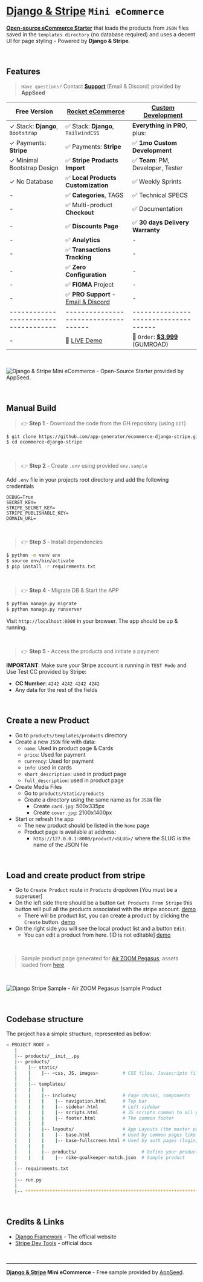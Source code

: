 # [Django & Stripe](https://blog.appseed.us/django-stripe-mini-ecommerce/) `Mini eCommerce`

**[Open-source eCommerce Starter](https://github.com/app-generator/rocket-ecommerce)** that loads the products from `JSON` files saved in the `templates directory` (no database required) and uses a decent UI for page styling - Powered by **Django & Stripe**.

<br />

## Features

> `Have questions?` Contact **[Support](https://appseed.us/support/)** (Email & Discord) provided by **AppSeed**

| Free Version                          | [Rocket eCommerce](https://appseed.us/product/rocket-ecommerce/django/) | [Custom Development](https://appseed.us/custom-development/) |  
| --------------------------------------| --------------------------------------| --------------------------------------|
| ✓ Stack: **Django**, `Bootstrap`      | ✅ Stack: **Django**, `TailwindCSS`              | **Everything in PRO**, plus:         |
| ✓ Payments: **Stripe**                | ✅ Payments: **Stripe**                          | ✅ **1mo Custom Development**       | 
| ✓ Minimal Bootstrap Design            | ✅ **Stripe Products Import**                    | ✅ **Team**: PM, Developer, Tester  |
| ✓ No Database                         | ✅ **Local Products Customization**              | ✅ Weekly Sprints                   |
| -                                     | ✅ **Categories**, TAGS                          | ✅ Technical SPECS                  |
| -                                     | ✅ Multi-product **Checkout**                    | ✅ Documentation                    |
| -                                     | ✅ **Discounts Page**                            | ✅ **30 days Delivery Warranty**    |
| -                                     | ✅ **Analytics**                                 | -                                    |
| -                                     | ✅ **Transactions Tracking**                     |  -                                   |
| -                                     | ✅ **Zero Configuration**                        |  -                                   |
| -                                     | ✅ **FIGMA** Project                             |  -                                   |
| -                                     | ✅ **PRO Support** - [Email & Discord](https://appseed.us/support/) |  -                |
| ------------------------------------  | ------------------------------------              | ------------------------------------|
| -                                     | 🚀 [LIVE Demo](https://rocket-ecommerce.onrender.com/) | 🛒 `Order`: **[$3,999](https://appseed.gumroad.com/l/rocket-package)** (GUMROAD) |  

<br />

![Django & Stripe Mini eCommerce - Open-Source Starter provided by AppSeed.](https://user-images.githubusercontent.com/51070104/196479738-be20d203-df44-47ce-a124-d3ed426ef622.jpg)

<br />

## Manual Build

> 👉 **Step 1** - Download the code from the GH repository (using `GIT`) 

```bash
$ git clone https://github.com/app-generator/ecommerce-django-stripe.git
$ cd ecommerce-django-stripe
```

<br />

> 👉 **Step 2** - Create `.env` using provided `env.sample`

 Add `.env` file in your projects root directory and add the following credentials

```
DEBUG=True
SECRET_KEY=
STRIPE_SECRET_KEY=
STRIPE_PUBLISHABLE_KEY=
DOMAIN_URL=
```

<br />

> 👉 **Step 3** - Install dependencies

```bash
$ python -m venv env
$ source env/bin/activate
$ pip install -r requirements.txt
```

<br /> 

> 👉 **Step 4** - Migrate DB & Start the APP

```bash
$ python manage.py migrate
$ python manage.py runserver
```

Visit `http://localhost:8000` in your browser. The app should be up & running.

<br />

> 👉 **Step 5** - Access the products and initiate a payment

**IMPORTANT**: Make sure your Stripe account is running in `TEST Mode` and Use Test CC provided by Stripe:

- **CC Number**: `4242 4242 4242 4242`
- Any data for the rest of the fields  

<br />

## Create a new Product

- Go to `products/templates/products` directory
- Create a new `JSON` file with data:
  - `name`: Used in product page & Cards
  - `price`: Used for payment
  - `currency`: Used for payment
  - `info`: used in cards 
  - `short_description`: used in product page
  - `full_description`: used in product page
- Create Media Files
  - Go to `products/static/products` 
  - Create a directory using the same name as for `JSON` file
    - Create `card.jpg`: 500x335px
    - Create `cover.jpg`: 2100x1400px
- Start or refresh the app
  - The new product should be listed in the `home` page
  - Product page is available at address:
    - `http://127.0.0.1:8000/product/<SLUG>/` where the SLUG is the name of the JSON file 


<br />

## Load and create product from stripe


- Go to `Create Product` route in `Products` dropdown [You must be a superuser] 
- On the left side there should be a button `Get Products From Stripe` this button will pull all the products associated with the stripe account. [demo](./products/static/products/demo/load-stripe-product.png)
  - There will be product list, you can create a product by clicking the `Create` button. [demo](./products/static/products/demo/create-product.png)
- On the right side you will see the local product list and a button `Edit`.
  - You can edit a product from here. [ID is not editable] [demo](./products/static/products/demo/edit-product.png)
  
<br />

> Sample product page generated for [Air ZOOM Pegasus](./products/templates/products/product-air-zoom-pegasus.json), assets loaded from [here](./products/static/products/product-air-zoom-pegasus)

<br />

![Django Stripe Sample - Air ZOOM Pegasus (sample Product](https://user-images.githubusercontent.com/51070104/152586940-2f3b31fb-f067-487a-98ca-26d9e1936514.png)

<br />

## Codebase structure

The project has a simple structure, represented as bellow:

```bash
< PROJECT ROOT >
   |
   |-- products/__init__.py
   |-- products/
   |    |-- static/
   |    |    |-- <css, JS, images>         # CSS files, Javascripts files
   |    |
   |    |-- templates/
   |    |    |
   |    |    |-- includes/                 # Page chunks, components
   |    |    |    |-- navigation.html      # Top bar
   |    |    |    |-- sidebar.html         # Left sidebar
   |    |    |    |-- scripts.html         # JS scripts common to all pages
   |    |    |    |-- footer.html          # The common footer
   |    |    |
   |    |    |-- layouts/                  # App Layouts (the master pages)
   |    |    |    |-- base.html            # Used by common pages like index, UI
   |    |    |    |-- base-fullscreen.html # Used by auth pages (login, register)
   |    |    |
   |    |    |-- products/                        # Define your products here
   |    |    |    |-- nike-goalkeeper-match.json  # Sample product
   |
   |-- requirements.txt
   |
   |-- run.py
   |
   |-- ************************************************************************
```

<br />

## Credits & Links

- [Django Framework](https://www.djangoproject.com/) - The official website
- [Stripe Dev Tools](https://stripe.com/docs/development) - official docs

<br />

---
**[Django & Stripe](https://blog.appseed.us/django-stripe-mini-ecommerce/) Mini eCommerce** - Free sample provided by [AppSeed](https://appseed.us).
